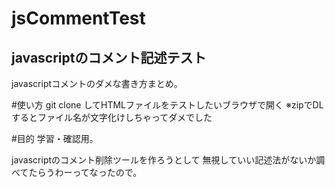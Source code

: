 jsCommentTest
=============

javascriptのコメント記述テスト
------------------------------

javascriptコメントのダメな書き方まとめ。

#使い方
git clone してHTMLファイルをテストしたいブラウザで開く
※zipでDLするとファイル名が文字化けしちゃってダメでした

#目的
学習・確認用。

javascriptのコメント削除ツールを作ろうとして
無視していい記述法がないか調べてたらうわーってなったので。
